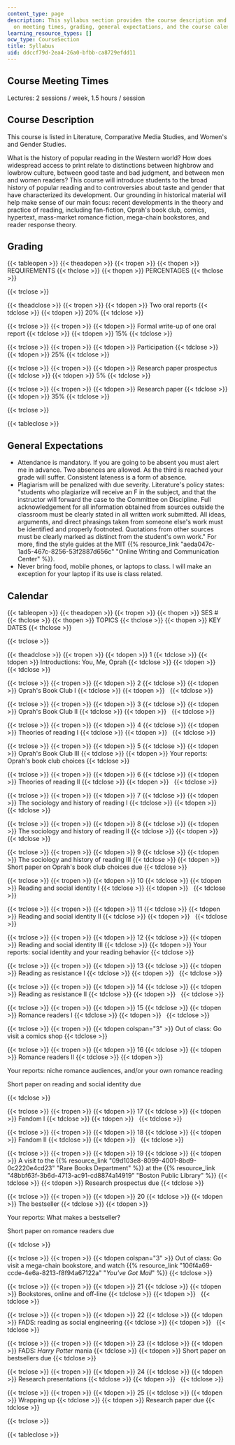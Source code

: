 ```yaml
---
content_type: page
description: This syllabus section provides the course description and information
  on meeting times, grading, general expectations, and the course calendar.
learning_resource_types: []
ocw_type: CourseSection
title: Syllabus
uid: ddccf79d-2ea4-26a0-bfbb-ca8729efdd11
---
```


Course Meeting Times
--------------------

Lectures: 2 sessions / week, 1.5 hours / session

Course Description
------------------

This course is listed in Literature, Comparative Media Studies, and Women's and Gender Studies.

What is the history of popular reading in the Western world? How does widespread access to print relate to distinctions between highbrow and lowbrow culture, between good taste and bad judgment, and between men and women readers? This course will introduce students to the broad history of popular reading and to controversies about taste and gender that have characterized its development. Our grounding in historical material will help make sense of our main focus: recent developments in the theory and practice of reading, including fan-fiction, Oprah's book club, comics, hypertext, mass-market romance fiction, mega-chain bookstores, and reader response theory.

Grading
-------

{{< tableopen >}}
{{< theadopen >}}
{{< tropen >}}
{{< thopen >}}
REQUIREMENTS
{{< thclose >}}
{{< thopen >}}
PERCENTAGES
{{< thclose >}}

{{< trclose >}}

{{< theadclose >}}
{{< tropen >}}
{{< tdopen >}}
Two oral reports
{{< tdclose >}}
{{< tdopen >}}
20%
{{< tdclose >}}

{{< trclose >}}
{{< tropen >}}
{{< tdopen >}}
Formal write-up of one oral report
{{< tdclose >}}
{{< tdopen >}}
15%
{{< tdclose >}}

{{< trclose >}}
{{< tropen >}}
{{< tdopen >}}
Participation
{{< tdclose >}}
{{< tdopen >}}
25%
{{< tdclose >}}

{{< trclose >}}
{{< tropen >}}
{{< tdopen >}}
Research paper prospectus
{{< tdclose >}}
{{< tdopen >}}
5%
{{< tdclose >}}

{{< trclose >}}
{{< tropen >}}
{{< tdopen >}}
Research paper
{{< tdclose >}}
{{< tdopen >}}
35%
{{< tdclose >}}

{{< trclose >}}

{{< tableclose >}}

General Expectations
--------------------

*   Attendance is mandatory. If you are going to be absent you must alert me in advance. Two absences are allowed. As the third is reached your grade will suffer. Consistent lateness is a form of absence.
*   Plagiarism will be penalized with due severity. Literature's policy states: "students who plagiarize will receive an F in the subject, and that the instructor will forward the case to the Committee on Discipline. Full acknowledgement for all information obtained from sources outside the classroom must be clearly stated in all written work submitted. All ideas, arguments, and direct phrasings taken from someone else's work must be identified and properly footnoted. Quotations from other sources must be clearly marked as distinct from the student's own work." For more, find the style guides at the MIT {{% resource_link "aeda047c-1ad5-467c-8256-53f2887d656c" "Online Writing and Communication Center" %}}.
*   Never bring food, mobile phones, or laptops to class. I will make an exception for your laptop if its use is class related.

Calendar
--------

{{< tableopen >}}
{{< theadopen >}}
{{< tropen >}}
{{< thopen >}}
SES #
{{< thclose >}}
{{< thopen >}}
TOPICS
{{< thclose >}}
{{< thopen >}}
KEY DATES
{{< thclose >}}

{{< trclose >}}

{{< theadclose >}}
{{< tropen >}}
{{< tdopen >}}
1
{{< tdclose >}}
{{< tdopen >}}
Introductions: You, Me, Oprah
{{< tdclose >}}
{{< tdopen >}}
 
{{< tdclose >}}

{{< trclose >}}
{{< tropen >}}
{{< tdopen >}}
2
{{< tdclose >}}
{{< tdopen >}}
Oprah's Book Club I
{{< tdclose >}}
{{< tdopen >}}
 
{{< tdclose >}}

{{< trclose >}}
{{< tropen >}}
{{< tdopen >}}
3
{{< tdclose >}}
{{< tdopen >}}
Oprah's Book Club II
{{< tdclose >}}
{{< tdopen >}}
 
{{< tdclose >}}

{{< trclose >}}
{{< tropen >}}
{{< tdopen >}}
4
{{< tdclose >}}
{{< tdopen >}}
Theories of reading I
{{< tdclose >}}
{{< tdopen >}}
 
{{< tdclose >}}

{{< trclose >}}
{{< tropen >}}
{{< tdopen >}}
5
{{< tdclose >}}
{{< tdopen >}}
Oprah's Book Club III
{{< tdclose >}}
{{< tdopen >}}
Your reports: Oprah's book club choices
{{< tdclose >}}

{{< trclose >}}
{{< tropen >}}
{{< tdopen >}}
6
{{< tdclose >}}
{{< tdopen >}}
Theories of reading II
{{< tdclose >}}
{{< tdopen >}}
 
{{< tdclose >}}

{{< trclose >}}
{{< tropen >}}
{{< tdopen >}}
7
{{< tdclose >}}
{{< tdopen >}}
The sociology and history of reading I
{{< tdclose >}}
{{< tdopen >}}
 
{{< tdclose >}}

{{< trclose >}}
{{< tropen >}}
{{< tdopen >}}
8
{{< tdclose >}}
{{< tdopen >}}
The sociology and history of reading II
{{< tdclose >}}
{{< tdopen >}}
 
{{< tdclose >}}

{{< trclose >}}
{{< tropen >}}
{{< tdopen >}}
9
{{< tdclose >}}
{{< tdopen >}}
The sociology and history of reading III
{{< tdclose >}}
{{< tdopen >}}
Short paper on Oprah's book club choices due
{{< tdclose >}}

{{< trclose >}}
{{< tropen >}}
{{< tdopen >}}
10
{{< tdclose >}}
{{< tdopen >}}
Reading and social identity I
{{< tdclose >}}
{{< tdopen >}}
 
{{< tdclose >}}

{{< trclose >}}
{{< tropen >}}
{{< tdopen >}}
11
{{< tdclose >}}
{{< tdopen >}}
Reading and social identity II
{{< tdclose >}}
{{< tdopen >}}
 
{{< tdclose >}}

{{< trclose >}}
{{< tropen >}}
{{< tdopen >}}
12
{{< tdclose >}}
{{< tdopen >}}
Reading and social identity III
{{< tdclose >}}
{{< tdopen >}}
Your reports: social identity and your reading behavior
{{< tdclose >}}

{{< trclose >}}
{{< tropen >}}
{{< tdopen >}}
13
{{< tdclose >}}
{{< tdopen >}}
Reading as resistance I
{{< tdclose >}}
{{< tdopen >}}
 
{{< tdclose >}}

{{< trclose >}}
{{< tropen >}}
{{< tdopen >}}
14
{{< tdclose >}}
{{< tdopen >}}
Reading as resistance II
{{< tdclose >}}
{{< tdopen >}}
 
{{< tdclose >}}

{{< trclose >}}
{{< tropen >}}
{{< tdopen >}}
15
{{< tdclose >}}
{{< tdopen >}}
Romance readers I
{{< tdclose >}}
{{< tdopen >}}
 
{{< tdclose >}}

{{< trclose >}}
{{< tropen >}}
{{< tdopen colspan="3" >}}
Out of class: Go visit a comics shop
{{< tdclose >}}

{{< trclose >}}
{{< tropen >}}
{{< tdopen >}}
16
{{< tdclose >}}
{{< tdopen >}}
Romance readers II
{{< tdclose >}}
{{< tdopen >}}


Your reports: niche romance audiences, and/or your own romance reading

Short paper on reading and social identity due


{{< tdclose >}}

{{< trclose >}}
{{< tropen >}}
{{< tdopen >}}
17
{{< tdclose >}}
{{< tdopen >}}
Fandom I
{{< tdclose >}}
{{< tdopen >}}
 
{{< tdclose >}}

{{< trclose >}}
{{< tropen >}}
{{< tdopen >}}
18
{{< tdclose >}}
{{< tdopen >}}
Fandom II
{{< tdclose >}}
{{< tdopen >}}
 
{{< tdclose >}}

{{< trclose >}}
{{< tropen >}}
{{< tdopen >}}
19
{{< tdclose >}}
{{< tdopen >}}
A visit to the {{% resource_link "09d103e8-8099-4001-8bd9-0c2220e4cd23" "Rare Books Department" %}} at the {{% resource_link "48bbf63f-3b6d-4713-ac91-cd8874a14919" "Boston Public Library" %}}
{{< tdclose >}}
{{< tdopen >}}
Research prospectus due
{{< tdclose >}}

{{< trclose >}}
{{< tropen >}}
{{< tdopen >}}
20
{{< tdclose >}}
{{< tdopen >}}
The bestseller
{{< tdclose >}}
{{< tdopen >}}


Your reports: What makes a bestseller?

Short paper on romance readers due


{{< tdclose >}}

{{< trclose >}}
{{< tropen >}}
{{< tdopen colspan="3" >}}
Out of class: Go visit a mega-chain bookstore, and watch {{% resource_link "106f4a69-ccde-4e6a-8213-f8f94a67122a" "_You've Got Mail_" %}}
{{< tdclose >}}

{{< trclose >}}
{{< tropen >}}
{{< tdopen >}}
21
{{< tdclose >}}
{{< tdopen >}}
Bookstores, online and off-line
{{< tdclose >}}
{{< tdopen >}}
 
{{< tdclose >}}

{{< trclose >}}
{{< tropen >}}
{{< tdopen >}}
22
{{< tdclose >}}
{{< tdopen >}}
FADS: reading as social engineering
{{< tdclose >}}
{{< tdopen >}}
 
{{< tdclose >}}

{{< trclose >}}
{{< tropen >}}
{{< tdopen >}}
23
{{< tdclose >}}
{{< tdopen >}}
FADS: _Harry Potter_ mania
{{< tdclose >}}
{{< tdopen >}}
Short paper on bestsellers due
{{< tdclose >}}

{{< trclose >}}
{{< tropen >}}
{{< tdopen >}}
24
{{< tdclose >}}
{{< tdopen >}}
Research presentations
{{< tdclose >}}
{{< tdopen >}}
 
{{< tdclose >}}

{{< trclose >}}
{{< tropen >}}
{{< tdopen >}}
25
{{< tdclose >}}
{{< tdopen >}}
Wrapping up
{{< tdclose >}}
{{< tdopen >}}
Research paper due
{{< tdclose >}}

{{< trclose >}}

{{< tableclose >}}